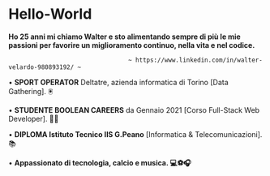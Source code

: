 # Hello-World
**Ho 25 anni mi chiamo Walter e sto alimentando sempre di più le mie passioni per favorire un miglioramento continuo, nella vita e nel codice.**

                                     ~ https://www.linkedin.com/in/walter-velardo-980893192/ ~


• **SPORT OPERATOR** Deltatre, azienda informatica di Torino [Data Gathering]. 🖲️

• **STUDENTE BOOLEAN CAREERS** da Gennaio 2021 [Corso Full-Stack Web Developer]. 👨‍💻

• **DIPLOMA Istituto Tecnico IIS G.Peano** [Informatica & Telecomunicazioni]. 📚


• **Appassionato di tecnologia, calcio e musica. 💻⚽🎧**

